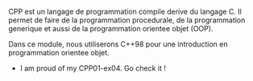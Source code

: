CPP est un langage de programmation compile derive du langage C. Il permet de faire de la programmation procedurale, de la programmation generique et aussi de la programmation orientee objet (OOP).

Dans ce module, nous utiliserons C++98 pour une introduction en programmation orientee objet.

- I am proud of my CPP01-ex04. Go check it !
